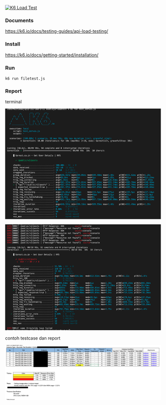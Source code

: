 [![K6 Load Test](https://github.com/damarmustikoaji/kurma/actions/workflows/main.yml/badge.svg?branch=master)](https://github.com/damarmustikoaji/kurma/actions/workflows/main.yml)

### Documents
https://k6.io/docs/testing-guides/api-load-testing/

### Install
https://k6.io/docs/getting-started/installation/

### Run
```
k6 run filetest.js
```

### Report

terminal

![plot](./screenshots/Screen%20Shot%202022-03-30%20at%2019.42.42.png)

![plot](./screenshots/Screen%20Shot%202022-03-30%20at%2019.38.53.png)


contoh testcase dan report

![plot](./screenshots/Screen%20Shot%202022-03-30%20at%2019.47.34.png)
